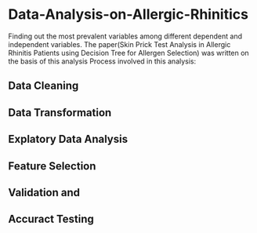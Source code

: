 # Data-Analysis-on-Allergic-Rhinitics
Finding out the most prevalent variables among different dependent and independent variables.
The paper(Skin Prick Test Analysis in Allergic Rhinitis Patients using Decision Tree for Allergen Selection) was written on the basis of this analysis 
Process involved in this analysis:
## Data Cleaning
## Data Transformation
## Explatory Data Analysis
## Feature Selection
## Validation and
## Accuract Testing
